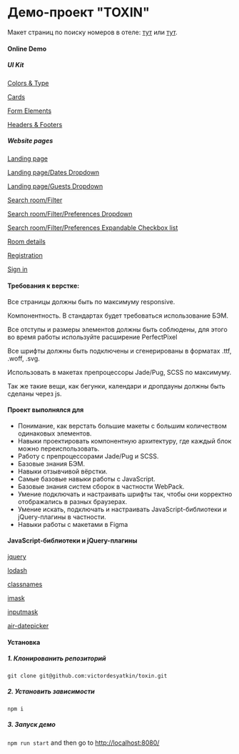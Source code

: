 <h1>Демо-проект "TOXIN"</h1>
<p>Макет страниц по поиску номеров в отеле: <a href="https://www.figma.com/file/MumYcKVk9RkKZEG6dR5E3A/" rel="noopener noreferrer" target="_blank">тут</a> или <a href="https://www.figma.com/file/xorjGw6bbI9mK7fZAMebJu/FSD-frontend-education-program.-The-2nd-task-Copy" rel="noopener noreferrer" target="_blank">тут</a>.</p>
<h4>Online Demo</h4>
<h5>UI Kit</h5>
  <p><a href="https://victordesyatkin.github.io/toxin/dist/colors-and-type.html" rel="noopener noreferrer" target="_blank">Colors & Type</a></p>
  <p><a href="https://victordesyatkin.github.io/toxin/dist/cards.html" rel="noopener noreferrer" target="_blank">Cards</a></p>
  <p><a href="https://victordesyatkin.github.io/toxin/dist/form-elements.html" rel="noopener noreferrer" target="_blank">Form Elements</a></p>
  <p><a href="https://victordesyatkin.github.io/toxin/dist/headers-and-footers.html" rel="noopener noreferrer" target="_blank">Headers & Footers</a></p>
<h5>Website pages</h5>
  <p><a href="https://victordesyatkin.github.io/toxin/dist/landing-page.html" rel="noopener noreferrer" target="_blank">Landing page</a></p>
  <p><a href="https://victordesyatkin.github.io/toxin/dist/landing-page-dates-dropdown.html" rel="noopener noreferrer" target="_blank">Landing page/Dates Dropdown</a></p>
  <p><a href="https://victordesyatkin.github.io/toxin/dist/landing-page-guests-dropdown.html" rel="noopener noreferrer" target="_blank">Landing page/Guests Dropdown</a></p>
  <p><a href="https://victordesyatkin.github.io/toxin/dist/search-room-filter.html" rel="noopener noreferrer" target="_blank">Search room/Filter</a></p>
  <p><a href="https://victordesyatkin.github.io/toxin/dist/search-room-filter-preferences-dropdown.html" rel="noopener noreferrer" target="_blank">Search room/Filter/Preferences Dropdown</a></p>
  <p><a href="https://victordesyatkin.github.io/toxin/dist/search-room-filter-preferences-expandable-checkbox-list.html" rel="noopener noreferrer" target="_blank">Search room/Filter/Preferences Expandable Checkbox list</a></p>
  <p><a href="https://victordesyatkin.github.io/toxin/dist/room-details.html" rel="noopener noreferrer" target="_blank">Room details</a></p>
  <p><a href="https://victordesyatkin.github.io/toxin/dist/registration.html" rel="noopener noreferrer" target="_blank">Registration</a></p>
  <p><a href="https://victordesyatkin.github.io/toxin/dist/registration-sign-in.html" rel="noopener noreferrer" target="_blank">Sign in</a></p>
<h4>Требования к верстке:</h4>
<p>Все страницы должны быть по максимуму responsive.</p>
<p>Компонентность. В стандартах будет требоваться использование БЭМ.</p>
<p>Все отступы и размеры элементов должны быть соблюдены, для этого во время работы используйте расширение PerfectPixel</p>
<p>Все шрифты должны быть подключены и сгенерированы в форматах .ttf, .woff, .svg.</p>
<p>Использовать в макетах препроцессоры Jade/Pug, SCSS по максимуму.</p>
<p>Так же такие вещи, как бегунки, календари и дропдауны должны быть сделаны через js.</p>
<h4>Проект выполнялся для</h4>
<ul>
  <li>Понимание, как верстать большие макеты с большим количеством одинаковых элементов.</li>
  <li>Навыки проектировать компонентную архитектуру, где каждый блок можно переиспользовать.</li>
  <li>Работу с препроцессорами Jade/Pug и SCSS.</li>
  <li>Базовые знания БЭМ.</li>
  <li>Навыки отзывчивой вёрстки.</li>
  <li>Самые базовые навыки работы с JavaScript.</li>
  <li>Базовые знания систем сборок в частности WebPack.</li>
  <li>Умение подключать и настраивать шрифты так, чтобы они корректно отображались в разных браузерах.</li>
  <li>Умение искать, подключать и настраивать JavaScript-библиотеки и jQuery-плагины в частности.</li>
  <li>Навыки работы с макетами в Figma</li>
</ul>
<h4>JavaScript-библиотеки и jQuery-плагины</h4>
<p><a href="https://jquery.com/" target="_blank" rel="noopener noreferrer">jquery</a></p>
<p><a href="https://lodash.com/" target="_blank" rel="noopener noreferrer">lodash</a></p>
<p><a href="https://github.com/JedWatson/classnames" target="_blank" rel="noopener noreferrer">classnames</a></p>
<p><a href="https://github.com/uNmAnNeR/imaskjs" target="_blank" rel="noopener noreferrer">imask</a></p>
<p><a href="https://github.com/RobinHerbots/Inputmask" target="_blank" rel="noopener noreferrer">inputmask</a></p>
<p><a href="https://github.com/t1m0n/air-datepicker" target="_blank" rel="noopener noreferrer">air-datepicker</a></p>
<h4>Установка</h4>
  <h5>1. Клонированить репозиторий</h5>
      <code>git clone git@github.com:victordesyatkin/toxin.git</code>
  <h5>2. Установить зависимости</h5>
      <code>npm i</code>
  <h5>3. Запуск демо</h5>
      <code>npm run start</code>
      <span>and then go to <a href="http://localhost:8080/" target="_blank" rel="noopener noreferrer">http://localhost:8080/</a></span>
